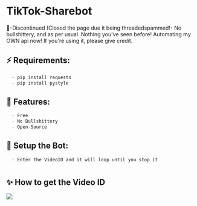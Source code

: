 # TikTok-Sharebot

🔴-Discontinued (Closed the page due it being threadedspammed!-
No bullshittery, and as per usual. Nothing you've seen before! Automating my OWN api now!
If you're using it, please give credit.
## ⚡ Requirements:
```cs
  - pip install requests
  - pip install pystyle
```

## 🐺 Features:
```cs
  - Free
  - No Bullshittery
  - Open-Source
```



## 🚀 Setup the Bot:
```cs
  - Enter the VideoID and it will loop until you stop it
```

#

## ✨ How to get the Video ID

<img src='https://cdn.discordapp.com/attachments/947217356445351977/963416117756436520/unknown.png'>


